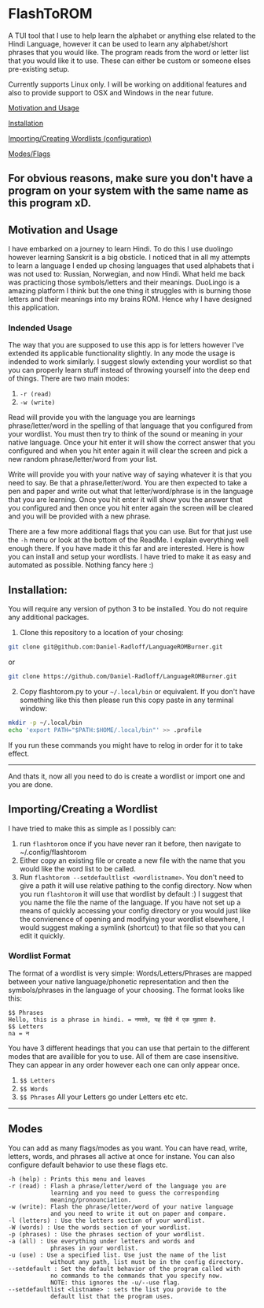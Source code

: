 # FlashToROM

A TUI tool that I use to help learn the alphabet or anything else related to the Hindi Language, however it can be used to learn any alphabet/short phrases that you would like.
The program reads from the word or letter list that you would like it to use. These can either be custom or someone elses pre-existing setup.

Currently supports Linux only. I will be working on additional features and also to provide support to OSX and Windows in the near future.

[Motivation and Usage](#motivation)

[Installation](#install)

[Importing/Creating Wordlists (configuration)](#config)

[Modes/Flags](#flags)

For obvious reasons, make sure you don't have a program on your system with the same name as this program xD.
---

<a name="motivation"/>

## Motivation and Usage

I have embarked on a journey to learn Hindi. To do this I use duolingo however learning Sanskrit is a big obsticle. I noticed that in all my attempts to learn a language I ended up chosing languages that used alphabets that i was not used to: Russian, Norwegian, and now Hindi. What held me back was practicing those symbols/letters and their meanings. DuoLingo is a amazing platform I think but the one thing it struggles with is burning those letters and their meanings into my brains ROM. Hence why I have designed this application.

### Indended Usage

The way that you are supposed to use this app is for letters however I've extended its applicable functionality slightly. In any mode the usage is indended to work similarly. I suggest slowly extending your wordlist so that you can properly learn stuff instead of throwing yourself into the deep end of things.
There are two main modes:
1. `-r (read)`
2. `-w (write)`

Read will provide you with the language you are learnings phrase/letter/word in the spelling of that language that you configured from your wordlist. You must then try to think of the sound or meaning in your native language. Once your hit enter it will show the correct answer that you configured and when you hit enter again it will clear the screen and pick a new random phrase/letter/word from your list.

Write will provide you with your native way of saying whatever it is that you need to say. Be that a phrase/letter/word. You are then expected to take a pen and paper and write out what that letter/word/phrase is in the language that you are learning. Once you hit enter it will show you the answer that you configured and then once you hit enter again the screen will be cleared and you will be provided with a new phrase.

There are a few more additional flags that you can use. But for that just use the `-h` menu or look at the bottom of the ReadMe. I explain everything well enough there. If you have made it this far and are interested. Here is how you can install and setup your wordlists. I have tried to make it as easy and automated as possible. Nothing fancy here :)

<a name="install"/>

## Installation:

You will require any version of python 3 to be installed. You do not require any additional packages.
1. Clone this repository to a location of your chosing:
```sh
git clone git@github.com:Daniel-Radloff/LanguageROMBurner.git
```
or
```sh
git clone https://github.com/Daniel-Radloff/LanguageROMBurner.git
```
2. Copy flashtorom.py to your `~/.local/bin` or equivalent. If you don't have something like this then please run this copy paste in any terminal window:
```sh
mkdir -p ~/.local/bin
echo 'export PATH="$PATH:$HOME/.local/bin"' >> .profile
```
If you run these commands you might have to relog in order for it to take effect.

---

And thats it, now all you need to do is create a wordlist or import one and you are done.

<a name="config"/>

## Importing/Creating a Wordlist

I have tried to make this as simple as I possibly can:
1. run `flashtorom` once if you have never ran it before, then navigate to ~/.config/flashtorom
2. Either copy an existing file or create a new file with the name that you would like the word list to be called.
3. Run `flashtorom --setdefaultlist <wordlistname>`. You don't need to give a path it will use relative pathing to the config directory.
Now when you run `flashtorom` it will use that wordlist by default :)
I suggest that you name the file the name of the language.
If you have not set up a means of quickly accessing your config directory or you would just like the convienence of opening and modifying your wordlist elsewhere, I would suggest making a symlink (shortcut) to that file so that you can edit it quickly.
### Wordlist Format
The format of a wordlist is very simple:
Words/Letters/Phrases are mapped between your native language/phonetic representation and then the symbols/phrases in the language of your choosing. The format looks like this:
```
$$ Phrases
Hello, this is a phrase in hindi. = नमस्ते, यह हिंदी में एक मुहावरा है.
$$ Letters
na = न
```
You have 3 different headings that you can use that pertain to the different modes that are availible for you to  use. All of them are case insensitive. They can appear in any order however each one can only appear once.
1. `$$ Letters`
2. `$$ Words`
3. `$$ Phrases`
All your Letters go under Letters etc etc.
---

<a name="flags" />

## Modes

You can add as many flags/modes as you want. You can have read, write, letters, words, and phrases all active at once for instane. You can also configure default behavior to use these flags etc.
```
-h (help) : Prints this menu and leaves
-r (read) : Flash a phrase/letter/word of the language you are
            learning and you need to guess the corresponding
            meaning/pronounciation.
-w (write): Flash the phrase/letter/word of your native language
            and you need to write it out on paper and compare.
-l (letters) : Use the letters section of your wordlist.
-W (words) : Use the words section of your wordlist.
-p (phrases) : Use the phrases section of your wordlist.
-a (all) : Use everything under letters and words and
            phrases in your wordlist.
-u (use) : Use a specified list. Use just the name of the list
            without any path, list must be in the config directory.
--setdefault : Set the default behavior of the program called with
            no commands to the commands that you specify now.
            NOTE: this ignores the -u/--use flag.
--setdefaultlist <listname> : sets the list you provide to the
            default list that the program uses.
```

